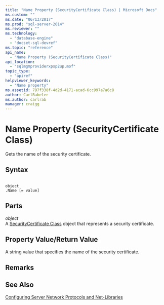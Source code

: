 ```yaml
---
title: "Name Property (SecurityCertificate Class) | Microsoft Docs"
ms.custom: ""
ms.date: "06/13/2017"
ms.prod: "sql-server-2014"
ms.reviewer: ""
ms.technology: 
  - "database-engine"
  - "docset-sql-devref"
ms.topic: "reference"
api_name: 
  - "Name Property (SecurityCertificate Class)"
api_location: 
  - "sqlmgmproviderxpsp2up.mof"
topic_type: 
  - "apiref"
helpviewer_keywords: 
  - "Name property"
ms.assetid: 797f338f-4d2d-4171-acad-6cc997a7a6c8
author: CarlRabeler
ms.author: carlrab
manager: craigg
---
```

# Name Property (SecurityCertificate Class)
  Gets the name of the security certificate.  
  
## Syntax  
  
```  
  
object  
.Name [= value]  
```  
  
## Parts  
 *object*  
 A [SecurityCertificate Class](securitycertificate-class.md) object that represents a security certificate.  
  
## Property Value/Return Value  
 A string value that specifies the name of the security certificate.  
  
## Remarks  
  
## See Also  
 [Configuring Server Network Protocols and Net-Libraries](http://msdn.microsoft.com/library/ms177485\(v=sql.100\).aspx)  
  
  
